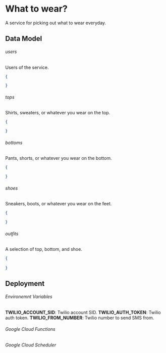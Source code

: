 # What to wear?
A service for picking out what to wear everyday.

## Data Model

###### users
Users of the service.
```json
{

}
```

###### tops
Shirts, sweaters, or whatever you wear on the top.
```json
{

}
```

###### bottoms
Pants, shorts, or whatever you wear on the bottom.
```json
{

}
```

###### shoes
Sneakers, boots, or whatever you wear on the feet.
```json
{

}
```

###### outfits
A selection of top, bottom, and shoe.
```json
{
	
}
```

## Deployment

###### Environemnt Variables
**TWILIO_ACCOUNT_SID**: Twilio account SID.
**TWILIO_AUTH_TOKEN**: Twilio auth token.
**TWILIO_FROM_NUMBER**: Twilio number to send SMS from.

###### Google Cloud Functions

###### Google Cloud Scheduler